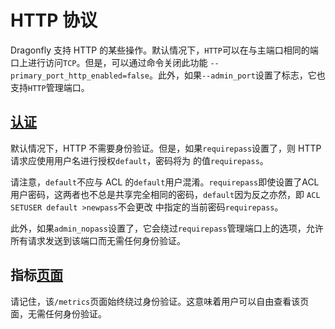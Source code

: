 # HTTP 协议
Dragonfly 支持 HTTP 的某些操作。默认情况下，`HTTP`可以在与主端口相同的端口上进行访问`TCP`。但是，可以通过命令关闭此功能 `--primary_port_http_enabled=false`。此外，如果`--admin_port`设置了标志，它也支持`HTTP`管理端口。

## [认证](https://www.dragonflydb.io/docs/managing-dragonfly/using-http#authentication "Direct link to Authentication")
默认情况下，HTTP 不需要身份验证。但是，如果`requirepass`设置了，则 HTTP 请求应使用用户名进行授权`default`，密码将为 的值`requirepass`。

请注意，`default`不应与 ACL 的`default`用户混淆。`requirepass`即使设置了ACL 用户密码，这两者也不总是共享完全相同的密码，`default`因为反之亦然，即 `ACL SETUSER default >newpass`不会更改 中指定的当前密码`requirepass`。

此外，如果`admin_nopass`设置了，它会绕过`requirepass`管理端口上的选项，允许所有请求发送到该端口而无需任何身份验证。

## 指标[页面](https://www.dragonflydb.io/docs/managing-dragonfly/using-http#metrics-page "直接链接到指标页面")
请记住，该`/metrics`页面始终绕过身份验证。这意味着用户可以自由查看该页面，无需任何身份验证。